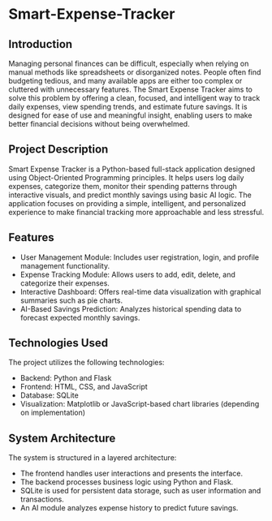 # Smart-Expense-Tracker

## Introduction

Managing personal finances can be difficult, especially when relying on manual methods like spreadsheets or disorganized notes. People often find budgeting tedious, and many available apps are either too complex or cluttered with unnecessary features. The Smart Expense Tracker aims to solve this problem by offering a clean, focused, and intelligent way to track daily expenses, view spending trends, and estimate future savings. It is designed for ease of use and meaningful insight, enabling users to make better financial decisions without being overwhelmed.

## Project Description

Smart Expense Tracker is a Python-based full-stack application designed using Object-Oriented Programming principles. It helps users log daily expenses, categorize them, monitor their spending patterns through interactive visuals, and predict monthly savings using basic AI logic. The application focuses on providing a simple, intelligent, and personalized experience to make financial tracking more approachable and less stressful.

## Features

- User Management Module: Includes user registration, login, and profile management functionality.
- Expense Tracking Module: Allows users to add, edit, delete, and categorize their expenses.
- Interactive Dashboard: Offers real-time data visualization with graphical summaries such as pie charts.
- AI-Based Savings Prediction: Analyzes historical spending data to forecast expected monthly savings.

## Technologies Used

The project utilizes the following technologies:

- Backend: Python and Flask
- Frontend: HTML, CSS, and JavaScript
- Database: SQLite
- Visualization: Matplotlib or JavaScript-based chart libraries (depending on implementation)

## System Architecture

The system is structured in a layered architecture:

- The frontend handles user interactions and presents the interface.
- The backend processes business logic using Python and Flask.
- SQLite is used for persistent data storage, such as user information and transactions.
- An AI module analyzes expense history to predict future savings.

